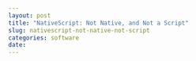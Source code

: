 ```yaml
---
layout: post
title: "NativeScript: Not Native, and Not a Script"
slug: nativescript-not-native-not-script
categories: software
date: 
---
```


